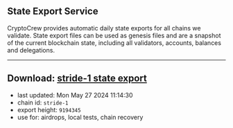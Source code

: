 ## State Export Service
CryptoCrew provides automatic daily state exports for all chains we validate. State export files can be used as genesis files and are a snapshot of the current blockchain state, including all validators, accounts, balances and delegations.

---
**Download: [stride-1 state export](https://dl-eu2.ccvalidators.com/SERVICE/stride/stride-1_export_9194345.json)**
---

- last updated: Mon May 27 2024 11:14:30
- chain id: `stride-1`
- export height: `9194345`
- use for: airdrops, local tests, chain recovery
